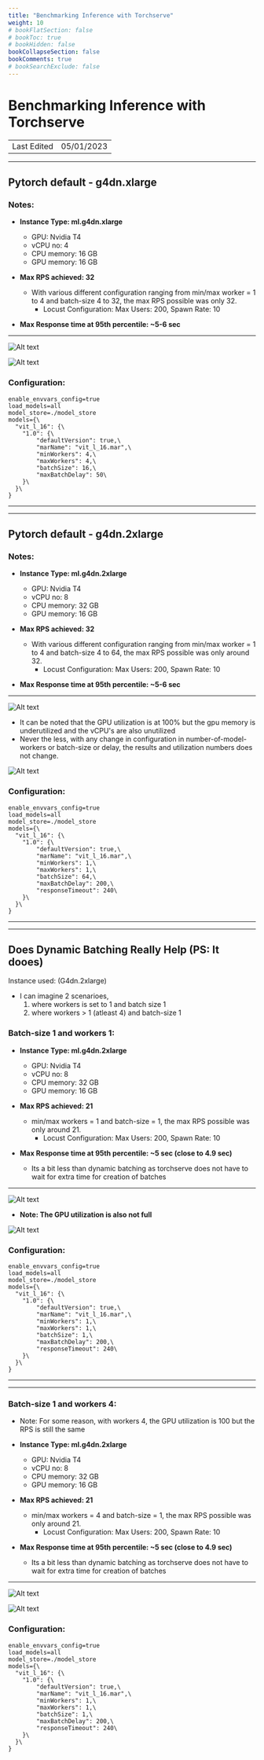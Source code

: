 ```yaml
---
title: "Benchmarking Inference with Torchserve"
weight: 10
# bookFlatSection: false
# bookToc: true
# bookHidden: false
bookCollapseSection: false
bookComments: true
# bookSearchExclude: false
---
```


# Benchmarking Inference with Torchserve

|             |            |
| ----------- | ---------- |
| Last Edited | 05/01/2023 |

---

## Pytorch default - g4dn.xlarge

### Notes:

- **Instance Type: ml.g4dn.xlarge**
    - GPU: Nvidia T4
    - vCPU no: 4
    - CPU memory: 16 GB
    - GPU memory: 16 GB

- **Max RPS achieved: 32**
    - With various different configuration ranging from min/max worker = 1 to 4 and batch-size 4 to 32, the max RPS possible was only 32. 
        - Locust Configuration: Max Users: 200, Spawn Rate: 10 

- **Max Response time at 95th percentile: ~5-6 sec**

---

![Alt text](benchmarking-with-torchserve/image-3.png)

![Alt text](benchmarking-with-torchserve/image-1.png)


### Configuration:

```
enable_envvars_config=true
load_models=all
model_store=./model_store
models={\
  "vit_l_16": {\
    "1.0": {\
        "defaultVersion": true,\
        "marName": "vit_l_16.mar",\
        "minWorkers": 4,\
        "maxWorkers": 4,\
        "batchSize": 16,\
        "maxBatchDelay": 50\
    }\
  }\
}
```

---
---

## Pytorch default - g4dn.2xlarge

### Notes:

- **Instance Type: ml.g4dn.2xlarge**
    - GPU: Nvidia T4
    - vCPU no: 8
    - CPU memory: 32 GB
    - GPU memory: 16 GB

- **Max RPS achieved: 32**
    - With various different configuration ranging from min/max worker = 1 to 4 and batch-size 4 to 64, the max RPS possible was only around 32. 
        - Locust Configuration: Max Users: 200, Spawn Rate: 10 

- **Max Response time at 95th percentile: ~5-6 sec**    

---


![Alt text](benchmarking-with-torchserve/image.png)

- It can be noted that the GPU utilization is at 100% but the gpu memory is underutilized and the vCPU's are also unutilized
- Never the less, with any change in configuration in number-of-model-workers or batch-size or delay, the results and utilization numbers does not change.

![Alt text](benchmarking-with-torchserve/image-2.png)


### Configuration:

```
enable_envvars_config=true
load_models=all
model_store=./model_store
models={\
  "vit_l_16": {\
    "1.0": {\
        "defaultVersion": true,\
        "marName": "vit_l_16.mar",\
        "minWorkers": 1,\
        "maxWorkers": 1,\
        "batchSize": 64,\
        "maxBatchDelay": 200,\
        "responseTimeout": 240\
    }\
  }\
}
```


---
---



## Does Dynamic Batching Really Help  (PS: It dooes)

Instance used: (G4dn.2xlarge)
- I can imagine 2 scenarioes, 
  1. where workers is set to 1 and batch size 1
  2. where workers > 1 (atleast 4) and batch-size 1 

### Batch-size 1 and workers 1:

- **Instance Type: ml.g4dn.2xlarge**
    - GPU: Nvidia T4
    - vCPU no: 8
    - CPU memory: 32 GB
    - GPU memory: 16 GB

- **Max RPS achieved: 21**
    - min/max workers = 1 and batch-size = 1, the max RPS possible was only around 21. 
        - Locust Configuration: Max Users: 200, Spawn Rate: 10 

- **Max Response time at 95th percentile: ~5 sec (close to 4.9 sec)**  
  - Its a bit less than dynamic batching as torchserve does not have to wait for extra time for creation of batches   

---


![Alt text](benchmarking-with-torchserve/image-4.png)

- **Note: The GPU utilization is also not full**

![Alt text](benchmarking-with-torchserve/image-7.png)


### Configuration:

```
enable_envvars_config=true
load_models=all
model_store=./model_store
models={\
  "vit_l_16": {\
    "1.0": {\
        "defaultVersion": true,\
        "marName": "vit_l_16.mar",\
        "minWorkers": 1,\
        "maxWorkers": 1,\
        "batchSize": 1,\
        "maxBatchDelay": 200,\
        "responseTimeout": 240\
    }\
  }\
}
```

---
---


### Batch-size 1 and workers 4:

- Note: For some reason, with workers 4, the GPU utilization is 100 but the RPS is still the same

- **Instance Type: ml.g4dn.2xlarge**
    - GPU: Nvidia T4
    - vCPU no: 8
    - CPU memory: 32 GB
    - GPU memory: 16 GB

- **Max RPS achieved: 21**
    - min/max workers = 4 and batch-size = 1, the max RPS possible was only around 21. 
        - Locust Configuration: Max Users: 200, Spawn Rate: 10 

- **Max Response time at 95th percentile: ~5 sec (close to 4.9 sec)**  
  - Its a bit less than dynamic batching as torchserve does not have to wait for extra time for creation of batches   

---


![Alt text](benchmarking-with-torchserve/image-6.png)

![Alt text](benchmarking-with-torchserve/image-5.png)


### Configuration:

```
enable_envvars_config=true
load_models=all
model_store=./model_store
models={\
  "vit_l_16": {\
    "1.0": {\
        "defaultVersion": true,\
        "marName": "vit_l_16.mar",\
        "minWorkers": 1,\
        "maxWorkers": 1,\
        "batchSize": 1,\
        "maxBatchDelay": 200,\
        "responseTimeout": 240\
    }\
  }\
}
```